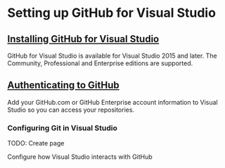 # Setting up GitHub for Visual Studio

## [Installing GitHub for Visual Studio](installing-github-for-visual-studio.md)

GitHub for Visual Studio is available for Visual Studio 2015 and later. The Community, Professional and Enterprise editions are supported.

## [Authenticating to GitHub](authenticating-to-github.md)

Add your GitHub.com or GitHub Enterprise account information to Visual Studio so you can access your repositories.

### Configuring Git in Visual Studio

TODO: Create page

Configure how Visual Studio interacts with GitHub